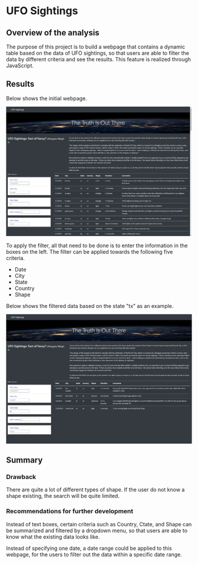 # UFO Sightings

## Overview of the analysis

The purpose of this project is to build a webpage that contains a dynamic table based on the data of UFO sightings, so that users are able to filter the data by different criteria and see the results. This feature is realized through JavaScript. 

## Results

Below shows the initial webpage. 

![](/Resources/main.png)

To apply the filter, all that need to be done is to enter the information in the boxes on the left. The filter can be applied towards the following five criteria. 

- Date
- City
- State
- Country
- Shape

Below shows the filtered data based on the state "tx" as an example. 

![](/Resources/filter.png)

## Summary

### Drawback

There are quite a lot of different types of shape. If the user do not know a shape existing, the search will be quite limited. 

### Recommendations for further development

Instead of text boxes, certain criteria such as Country, Ctate, and Shape can be summarized and filtered by a dropdown menu, so that users are able to know what the existing data looks like. 

Instead of specifying one date, a date range could be applied to this webpage, for the users to filter out the data within a specific date range. 
